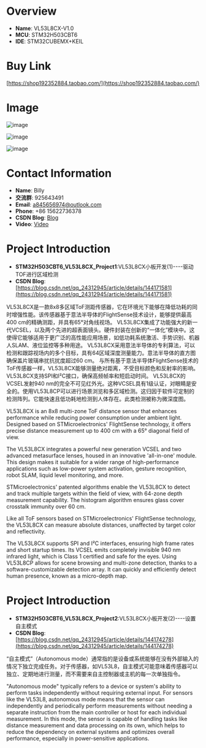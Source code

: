 
# Overview
- **Name**: VL53L8CX-V1.0
- **MCU**: STM32H503CBT6
- **IDE**: STM32CUBEMX+KEIL


# Buy Link
[https://shop192352884.taobao.com/](https://shop192352884.taobao.com/)




# Image


![image](https://github.com/user-attachments/assets/59d2dd5a-13a2-4be7-bf00-286f21568311)

![image](https://github.com/user-attachments/assets/170a33af-ae2f-4926-8994-059b66530718)

![image](https://github.com/user-attachments/assets/284d0081-bd41-4202-87cb-e647991030d3)




# Contact Information

- **Name**: Billy
- **交流群**: 925643491
- **Email**: a845656974@outlook.com
- **Phone**: +86 15622736378
- **CSDN Blog**: [Blog](https://blog.csdn.net/qq_24312945)
- **Video**: [Video](https://space.bilibili.com/26152390)



# Project Introduction
- **STM32H503CBT6_VL53L8CX_Project1**:VL53L8CX小板开发(1)----驱动TOF进行区域检测
- **CSDN Blog**:[https://blog.csdn.net/qq_24312945/article/details/144171581](https://blog.csdn.net/qq_24312945/article/details/144171581)

VL53L8CX是一款8x8多区域ToF测距传感器，它在环境光下能够在降低功耗的同时增强性能。该传感器基于意法半导体的FlightSense技术设计，能够提供最高400 cm的精确测距，并具有65°对角线视场。
VL53L8CX集成了功能强大的新一代VCSEL，以及两个先进的超表面镜头。硬件封装在创新的“一体化”模块中。这使得它能够适用于更广泛的高性能应用场景，如低功耗系统激活、手势识别、机器人SLAM、液位监控等多种用途。
VL53L8CX采用意法半导体的专利算法，可以检测和跟踪视场内的多个目标，具有64区域深度测量能力。意法半导体的直方图确保盖片玻璃串扰抗扰度超过60 cm。
与所有基于意法半导体FlightSense技术的ToF传感器一样，VL53L8CX能够测量绝对距离，不受目标颜色和反射率的影响。
VL53L8CX支持SPI和I²C接口，确保高频帧率和短启动时间。
VL53L8CX的VCSEL发射940 nm的完全不可见红外光。这种VCSEL具有1级认证，对眼睛是安全的。使用VL53L8CP可以进行场景浏览和多区域检测。这归因于软件可定制的检测阵列。它能快速且低功耗地检测到人体存在。此类检测被称为微深度图。

VL53L8CX is an 8x8 multi-zone ToF distance sensor that enhances performance while reducing power consumption under ambient light. Designed based on STMicroelectronics' FlightSense technology, it offers precise distance measurement up to 400 cm with a 65° diagonal field of view.

The VL53L8CX integrates a powerful new generation VCSEL and two advanced metasurface lenses, housed in an innovative 'all-in-one' module. This design makes it suitable for a wider range of high-performance applications such as low-power system activation, gesture recognition, robot SLAM, liquid level monitoring, and more.

STMicroelectronics' patented algorithms enable the VL53L8CX to detect and track multiple targets within the field of view, with 64-zone depth measurement capability. The histogram algorithm ensures glass cover crosstalk immunity over 60 cm.

Like all ToF sensors based on STMicroelectronics' FlightSense technology, the VL53L8CX can measure absolute distances, unaffected by target color and reflectivity.

The VL53L8CX supports SPI and I²C interfaces, ensuring high frame rates and short startup times. Its VCSEL emits completely invisible 940 nm infrared light, which is Class 1 certified and safe for the eyes. Using VL53L8CP allows for scene browsing and multi-zone detection, thanks to a software-customizable detection array. It can quickly and efficiently detect human presence, known as a micro-depth map.





# Project Introduction
- **STM32H503CBT6_VL53L8CX_Project2**:VL53L8CX小板开发(2)----设置自主模式
- **CSDN Blog**:[https://blog.csdn.net/qq_24312945/article/details/144174278](https://blog.csdn.net/qq_24312945/article/details/144174278)


“自主模式”（Autonomous mode）通常指的是设备或系统能够在没有外部输入的情况下独立完成任务。对于传感器，如VL53L8，自主模式可能意味着传感器可以独立、定期地进行测量，而不需要来自主控制器或主机的每一次单独指令。

"Autonomous mode" typically refers to a device or system's ability to perform tasks independently without requiring external input. For sensors like the VL53L8, autonomous mode means that the sensor can independently and periodically perform measurements without needing a separate instruction from the main controller or host for each individual measurement. In this mode, the sensor is capable of handling tasks like distance measurement and data processing on its own, which helps to reduce the dependency on external systems and optimizes overall performance, especially in power-sensitive applications.




















